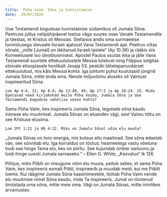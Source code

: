 ```yaml
---
title:  Püha Vaim, Sõna ja tunnistamine
date:  29/07/2020
---
```


Uue Testamendi koguduse tunnistamise südamikus oli Jumala Sõna. Peetruse jutlus nelipühipäeval toetus väga suures osas Vanale Testamendile ja tõestas, et Kristus oli Messias. Stefanos andis oma surmaeelse tunnistusega ülevaate Iisraeli ajaloost Vana Testamendi ajal. Peetrus viitas sõnale, „mille [Jumal] on läkitanud Iisraeli lastele“ (Ap 10:36) ja rääkis siis Korneeliusele loo ülestõusmisest. Apostel Paulus osutas ikka ja jälle Vana Testamendi suurtele ettekuulutustele Messia tulekust ning Filippus selgitas otsivale etiooplasele hoolikalt Jesaja 53. peatüki tähelepanuväärset ettekuulutust, mis käis Messia kohta. Iga juhtumi puhul kuulutasid jüngrid Jumala Sõna, mitte enda oma. Nende mõjuvõimu aluseks oli Vaimust inspireeritud Sõna.

`Loe Ap 4:4, 31; Ap 8:4; Ap 13:48, 49; Ap 17:2 ja Ap 18:24, 25. Mida õpetavad need kirjakohad meile Püha Vaimu, Jumala Sõna ja Uue Testamendi koguduse vahelise seose kohta?`

Sama Püha Vaim, kes inspireeris Jumala Sõna, tegutseb sõna kaudu inimese elu muutmisel. Jumala Sõnas on eluandev vägi, sest Vaimu tõttu on see Kristuse elusõna.

`Loe 2Pt 1:21 ja Hb 4:12. Miks on Jumala Sõnal võim elu muuta?`

„Jumala Sõnas on loov energia, mis kutsus ellu maailmad. See sõna edastab väe, see sünnitab elu. Iga korraldus on tõotus; heameelega vastu võetuna toob see hinge Tema elu, kes on piiritu. See kujundab ümber iseloomu ja loob hinge uuesti Jumala sarnaseks.“ – Ellen G. White, „Kasvatus“ lk 126.

Põhjus, miks Piiblil on niisugune võim elu muuta, peitub selles, et sama Püha Vaim, kes inspireeris esmalt Piibli, inspireerib ja muudab meid, kui me Piiblit loeme. Kui räägime Jumala Sõna kaasinimestele, töötab Püha Vaim nende elu muutmise nimel Sõna kaudu, mida Ta inspireeris. Jumal on tõotanud õnnistada oma sõna, mitte meie oma. Vägi on Jumala Sõnas, mitte inimlikes arvamustes.
